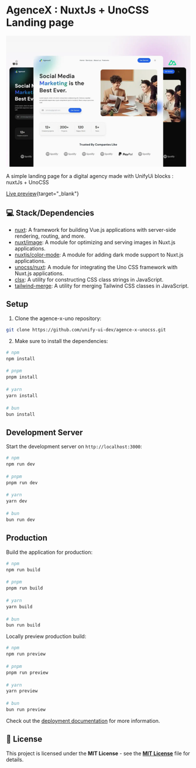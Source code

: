 # AgenceX : NuxtJs + UnoCSS Landing page

![Agence X NuxtJs](./cover_agence_x.webp) 
 
A simple landing page for a digital agency made with UnifyUi blocks : nuxtJs + UnoCSS

[Live preview](https://agence-x-unocss.vercel.app/){target="_blank"}
  
## 💻 Stack/Dependencies

- [nuxt](https://nuxtjs.org/): A framework for building Vue.js applications with server-side rendering, routing, and more.
- [nuxt/image](https://image.nuxtjs.org/): A module for optimizing and serving images in Nuxt.js applications.
- [nuxtjs/color-mode](https://github.com/nuxt-community/color-mode): A module for adding dark mode support to Nuxt.js applications.
- [unocss/nuxt](https://unocss.io/): A module for integrating the Uno CSS framework with Nuxt.js applications.
- [clsx](https://github.com/lukeed/clsx): A utility for constructing CSS class strings in JavaScript.
- [tailwind-merge](https://github.com/benface/tailwind-merge): A utility for merging Tailwind CSS classes in JavaScript.


## Setup

1. Clone the agence-x-uno repository:

```sh
git clone https://github.com/unify-ui-dev/agence-x-unocss.git
```

2. Make sure to install the dependencies:
```bash
# npm
npm install

# pnpm
pnpm install

# yarn
yarn install

# bun
bun install
```

## Development Server

Start the development server on `http://localhost:3000`:

```bash
# npm
npm run dev

# pnpm
pnpm run dev

# yarn
yarn dev

# bun
bun run dev
```

## Production

Build the application for production:

```bash
# npm
npm run build

# pnpm
pnpm run build

# yarn
yarn build

# bun
bun run build
```

Locally preview production build:

```bash
# npm
npm run preview

# pnpm
pnpm run preview

# yarn
yarn preview

# bun
bun run preview
```

Check out the [deployment documentation](https://nuxt.com/docs/getting-started/deployment) for more information.

## 📄 License

This project is licensed under the **MIT License** - see the [**MIT License**](LICENSE) file for details.
